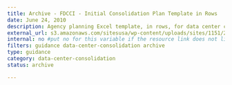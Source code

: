 ```yaml
---
title: Archive - FDCCI - Initial Consolidation Plan Template in Rows
date: June 24, 2010
description: Agency planning Excel template, in rows, for data center consolidation.
external_url: s3.amazonaws.com/sitesusa/wp-content/uploads/sites/1151/2016/11/FDCCI-Initial-Consolidation-Template-in-Rows.xls
internal: no #put no for this variable if the resource link does not live on CIO.gov
filters: guidance data-center-consolidation archive
type: guidance
category: data-center-consolidation
status: archive

---
```

